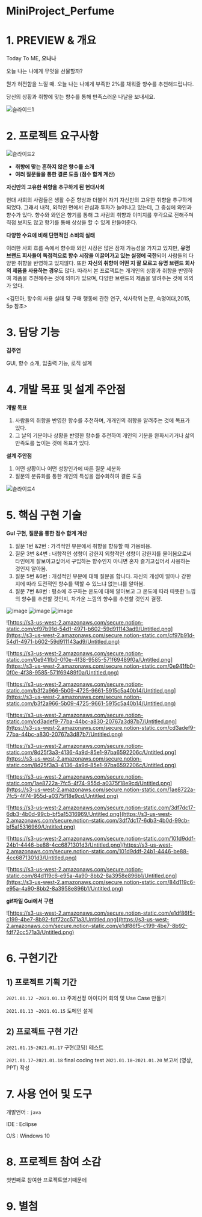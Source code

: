 # MiniProject_Perfume
# 1. PREVIEW & 개요

Today To ME, **오나나**

오늘 나는 나에게 무엇을 선물할까?

뭔가 허전함을 느낄 때. 오늘 나는 나에게 부족한 2%를 채워줄 향수를 추천해드립니다.

당신의 상황과 취향에 맞는 향수를 통해 만족스러운 나날을 보내세요.


![슬라이드1](https://user-images.githubusercontent.com/67991236/105117331-aa04a400-5b0f-11eb-9b20-560cbcb017e4.JPG)






# 2. 프로젝트 요구사항

![슬라이드2](https://user-images.githubusercontent.com/67991236/105117348-aec95800-5b0f-11eb-9b36-78109ffdaf83.JPG)

- **취향에 맞는 흔하지 않은 향수를 소개**
- **여러 질문들을 통한 결론 도출 (점수 합계 계산)**

**자신만의 고유한 취향을 추구하게 된 현대사회**

현대 사회의 사람들은 생활 수준 향상과 더불어 자기 자신만의 고유한 취향을 추구하게 되었다. 그래서 내적, 외적인 면에서 관심과 투자가 늘어나고 있는데, 그 중심에 와인과 향수가 있다. 향수와 와인은 향기를 통해 그 사람의 취향과 이미지를 후각으로 전해주며 직접 보지도 않고 향기를 통해 상상을 할 수 있게 만들어준다.

**다양한 수요에 비해 단편적인 소비의 실태**

이러한 사회 흐름 속에서 향수와 와인 시장은 많은 잠재 가능성을 가지고 있지만, **유명 브랜드 회사들이 독점적으로 향수 시장을 이끌어가고 있는 실정에 국한**되어 사람들의 다양한 취향을 반영하고 있지않다. 또한 **자신의 취향이 어떤 지 잘 모르고 유명 브랜드 회사의 제품을 사용하는 경우**도 많다. 따라서 본 프로젝트는 개개인의 상황과 취향을 반영하여 제품을 추천해주는 것에 의미가 있으며, 다양한 브랜드의 제품을 알려주는 것에 의의가 있다.

<김민아, 향수의 사용 실태 및 구매 행동에 관한 연구, 석사학위 논문, 숙명여대,2015, 5p 참조>

# 3. 담당 기능

**김주연**

GUI, 향수 소개, 입출력 기능, 로직 설계

# 4. 개발 목표 및 설계 주안점

**개발 목표**

1. 사람들의 취향을 반영한 향수를 추천하며, 개개인의 취향을 알려주는 것에 목표가 있다.
2. 그 날의 기분이나 상황을 반영한 향수를 추천하여 개인의 기분을 완화시키거나 삶의 만족도를 높이는 것에 목표가 있다.

**설계 주안점**

1. 어떤 상황이나 어떤 성향인가에 따른 질문 세분화
2. 질문의 분류화를 통한 개인의 특성을 점수화하여 결론 도출


![슬라이드4](https://user-images.githubusercontent.com/67991236/105117378-ba1c8380-5b0f-11eb-9530-e8eddbc6baf1.JPG)

# 5. 핵심 구현 기술

**GuI 구현, 질문을 통한 점수 합계 계산**

1. 질문 1번 &2번 : 가격적인 부분에서 취향을 향유할 때 가용비용.
2. 질문 3번 &4번 : 내향적인 성향이 강한지 외향적인 성향이 강한지를 물어봄으로써 타인에게 잘보이고싶어서 구입하는 향수인지 아니면 혼자 즐기고싶어서 사용하는 것인지 알아봄.
3. 질문 5번 &6번 : 개성적인 부분에 대해 질문을 합니다. 자신의 개성이 얼마나 강한지에 따라 도전적인 향수를 택할 수 있느냐 없는냐를 알아봄.
4. 질문 7번 &8번 :  평소에 추구하는 온도에 대해 알아보고 그 온도에 따라 따뜻한 느낌의 향수를 추천할 것인지, 차가운 느낌의 향수를 추천할 것인지 결정.

![image](https://user-images.githubusercontent.com/67991236/105116990-1337e780-5b0f-11eb-89f4-28a46ac0e9c5.png)
![image](https://user-images.githubusercontent.com/67991236/105117014-1df27c80-5b0f-11eb-89cd-52df2272a060.png)
![image](https://user-images.githubusercontent.com/67991236/105117088-40849580-5b0f-11eb-903e-622064d02172.png)

![https://s3-us-west-2.amazonaws.com/secure.notion-static.com/cf97b91d-54d1-4971-b602-59d911143ad9/Untitled.png](https://s3-us-west-2.amazonaws.com/secure.notion-static.com/cf97b91d-54d1-4971-b602-59d911143ad9/Untitled.png)

![https://s3-us-west-2.amazonaws.com/secure.notion-static.com/0e941fb0-0f0e-4f38-9585-571f69489f0a/Untitled.png](https://s3-us-west-2.amazonaws.com/secure.notion-static.com/0e941fb0-0f0e-4f38-9585-571f69489f0a/Untitled.png)

![https://s3-us-west-2.amazonaws.com/secure.notion-static.com/b3f2a966-5b09-4725-9661-5915c5a40b14/Untitled.png](https://s3-us-west-2.amazonaws.com/secure.notion-static.com/b3f2a966-5b09-4725-9661-5915c5a40b14/Untitled.png)

![https://s3-us-west-2.amazonaws.com/secure.notion-static.com/cd3adef9-77ba-44bc-a830-20767a3d87b7/Untitled.png](https://s3-us-west-2.amazonaws.com/secure.notion-static.com/cd3adef9-77ba-44bc-a830-20767a3d87b7/Untitled.png)

![https://s3-us-west-2.amazonaws.com/secure.notion-static.com/8d25f3a3-4136-4a9d-85e1-97ba6592206c/Untitled.png](https://s3-us-west-2.amazonaws.com/secure.notion-static.com/8d25f3a3-4136-4a9d-85e1-97ba6592206c/Untitled.png)

![https://s3-us-west-2.amazonaws.com/secure.notion-static.com/1ae8722a-7fc5-4f74-955d-a0375f18e9cd/Untitled.png](https://s3-us-west-2.amazonaws.com/secure.notion-static.com/1ae8722a-7fc5-4f74-955d-a0375f18e9cd/Untitled.png)

![https://s3-us-west-2.amazonaws.com/secure.notion-static.com/3df7dc17-6db3-4b0d-99cb-bf5a15316969/Untitled.png](https://s3-us-west-2.amazonaws.com/secure.notion-static.com/3df7dc17-6db3-4b0d-99cb-bf5a15316969/Untitled.png)

![https://s3-us-west-2.amazonaws.com/secure.notion-static.com/101d9ddf-24b1-4446-be88-4cc6871301d3/Untitled.png](https://s3-us-west-2.amazonaws.com/secure.notion-static.com/101d9ddf-24b1-4446-be88-4cc6871301d3/Untitled.png)

![https://s3-us-west-2.amazonaws.com/secure.notion-static.com/84d119c6-e95a-4a90-8bb2-8a3958e896b1/Untitled.png](https://s3-us-west-2.amazonaws.com/secure.notion-static.com/84d119c6-e95a-4a90-8bb2-8a3958e896b1/Untitled.png)

**gif파일 Gui에서 구현**

![https://s3-us-west-2.amazonaws.com/secure.notion-static.com/e1df86f5-c199-4be7-8b92-fdf72cc571a3/Untitled.png](https://s3-us-west-2.amazonaws.com/secure.notion-static.com/e1df86f5-c199-4be7-8b92-fdf72cc571a3/Untitled.png)

# 6. 구현기간

## 1) 프로젝트 기획 기간

`2021.01.12 ~2021.01.13`    주제선정 아이디어 회의 및 Use Case 만들기

`2021.01.13 ~2021.01.15`    도메인 설계 

## 2) 프로젝트 구현 기간

`2021.01.15~2021.01.17`  구현(코딩) 테스트

`2021.01.17~2021.01.18`   final coding test
`2021.01.18~2021.01.20`   보고서 (영상, PPT) 작성

# 7. 사용 언어 및 도구

개발언어 : `java`

IDE : Eclipse

O/S : Windows 10

# 8. 프로젝트 참여 소감

 첫번째로 참여한 프로젝트였기때문에 

# 9. 별첨
